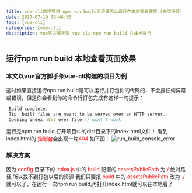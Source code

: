 ```yaml
---
title: vue-cli构建项目 npm run build后应该怎么运行在本地查看效果 (未完待续)
date: 2017-07-19 09:44:03
tags: [vue-cli]
categories: [vue-cli]
description: vue官方脚手架 vue-cli npm run build 在本地运行
---
```

## 运行npm run build 本地查看页面效果
 ### 本文以vue官方脚手架vue-cli构建的项目为例
 这时如果直接运行npn run build是可以运行并打包你的代码的，不会报任何异常或错误，但是你会看到你的命令行打包完成有这样一句提示：
 ```javascript
  Build complete.
  Tip: built files are meant to be served over an HTTP server.
  Opening index.html over file:// won\'t work
 ```
 运行完npm run build,打开项目中的dist目录下的index.html文件！
 看到index.html的 <font color="red">控制台</font>会出现一片<font color="red">404</font> 如下图：
 ![run_build_console_error](../images/run_build1.jpg)
 ### 解决方案
  因为<font color="red"> config </font>目录下的<font color="red"> index.js </font>中的<font color="red"> build </font>配置的<font color="red"> assetsPublicPath </font>为<font color="red"> / </font>绝对路径,所以找不到打包以后的资源
  我们只要报<font color="red"> build </font>中的<font color="red"> assetsPublicPath </font>改为<font color="red"> ./ </font>就可以了，在运行一次npm run build,再打开index.html就可以在本地看了